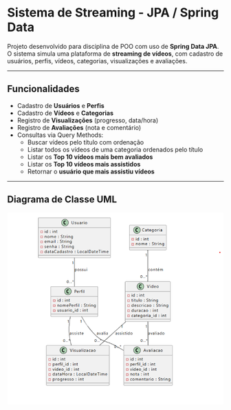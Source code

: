 # Sistema de Streaming - JPA / Spring Data

Projeto desenvolvido para disciplina de POO com uso de **Spring Data JPA**.  
O sistema simula uma plataforma de **streaming de vídeos**, com cadastro de usuários, perfis, vídeos, categorias, visualizações e avaliações.

---

## Funcionalidades
- Cadastro de **Usuários** e **Perfis**
- Cadastro de **Vídeos** e **Categorias**
- Registro de **Visualizações** (progresso, data/hora)
- Registro de **Avaliações** (nota e comentário)
- Consultas via Query Methods:
  - Buscar vídeos pelo título com ordenação
  - Listar todos os vídeos de uma categoria ordenados pelo título
  - Listar os **Top 10 vídeos mais bem avaliados**
  - Listar os **Top 10 vídeos mais assistidos**
  - Retornar o **usuário que mais assistiu vídeos**

---

## Diagrama de Classe UML
![alt text](uml_poo.png)
